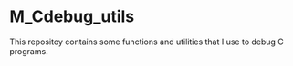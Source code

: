 # M_Cdebug_utils
This repositoy contains some functions and utilities that I use to debug C programs.
